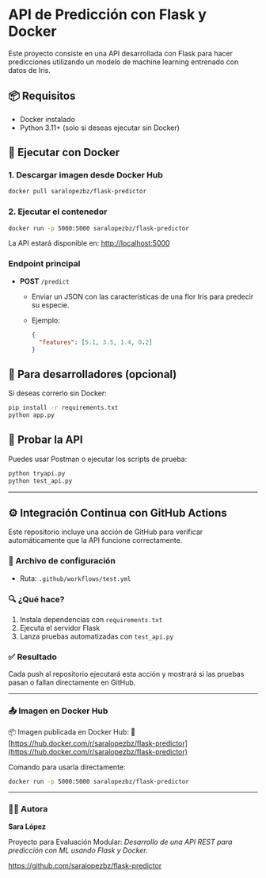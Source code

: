 # API de Predicción con Flask y Docker

Este proyecto consiste en una API desarrollada con Flask para hacer predicciones utilizando un modelo de machine learning entrenado con datos de Iris.

## 📦 Requisitos

* Docker instalado
* Python 3.11+ (solo si deseas ejecutar sin Docker)

## 🚀 Ejecutar con Docker

### 1. Descargar imagen desde Docker Hub

```bash
docker pull saralopezbz/flask-predictor
```

### 2. Ejecutar el contenedor

```bash
docker run -p 5000:5000 saralopezbz/flask-predictor
```

La API estará disponible en: [http://localhost:5000](http://localhost:5000)

### Endpoint principal

* **POST** `/predict`

  * Enviar un JSON con las características de una flor Iris para predecir su especie.
  * Ejemplo:

    ```json
    {
      "features": [5.1, 3.5, 1.4, 0.2]
    }
    ```

## 🔧 Para desarrolladores (opcional)

Si deseas correrlo sin Docker:

```bash
pip install -r requirements.txt
python app.py
```

## 🧪 Probar la API

Puedes usar Postman o ejecutar los scripts de prueba:

```bash
python tryapi.py
python test_api.py
```

---

## ⚙️ Integración Continua con GitHub Actions

Este repositorio incluye una acción de GitHub para verificar automáticamente que la API funcione correctamente.

### 📄 Archivo de configuración

* Ruta: `.github/workflows/test.yml`

### 🔍 ¿Qué hace?

1. Instala dependencias con `requirements.txt`
2. Ejecuta el servidor Flask
3. Lanza pruebas automatizadas con `test_api.py`

### ✅ Resultado

Cada push al repositorio ejecutará esta acción y mostrará si las pruebas pasan o fallan directamente en GitHub.

---

### 📤 Imagen en Docker Hub

📦 Imagen publicada en Docker Hub:
🔗 [https://hub.docker.com/r/saralopezbz/flask-predictor](https://hub.docker.com/r/saralopezbz/flask-predictor)

Comando para usarla directamente:

```bash
docker run -p 5000:5000 saralopezbz/flask-predictor
```

---

### 👩‍💻 Autora

**Sara López**

Proyecto para Evaluación Modular: *Desarrollo de una API REST para predicción con ML usando Flask y Docker.*

https://github.com/saralopezbz/flask-predictor